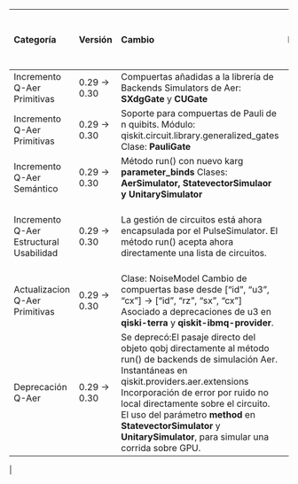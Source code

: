 | Categoría | Versión | Cambio | Resumen | Ej. de código en versión origen | Ej. de código en versión destino | Dificultad | Ambito | Referencia |
| :---- | ----- | :---- | :---- | :---- | :---- | :---- | :---- | :---- |
| Incremento Q-Aer Primitivas  | 0.29 → 0.30 | Compuertas añadidas a la librería de Backends Simulators de Aer: **SXdgGate** y **CUGate**  |  |  |  | Baja | QSE | https://docs.quantum.ibm.com/api/qiskit/release-notes/0.30 |
| Incremento Q-Aer Primitivas  | 0.29 → 0.30 | Soporte para compuertas de Pauli de n quibits. Módulo: qiskit.circuit.library.generalized\_gates Clase: **PauliGate** |  |  |  | Baja | QSE | https://docs.quantum.ibm.com/api/qiskit/release-notes/0.30 |
| Incremento Q-Aer Semántico  | 0.29 → 0.30 | Método run() con nuevo karg **parameter\_binds**  Clases: **AerSimulator, StatevectorSimulaor y UnitarySimulator** |  |  | . . . generate circuit . . .parameter\_binds \= \[{theta: \[0, 3.14, 6.28\]}\] backend.run(circuit, shots=shots, **parameter\_binds=parameter\_binds**).result()  | Baja | QSE | https://docs.quantum.ibm.com/api/qiskit/release-notes/0.30 |
| Incremento Q-Aer Estructural Usabilidad  | 0.29 → 0.30 | La gestión de circuitos está ahora encapsulada por el PulseSimulator. El método run() acepta ahora directamente una lista de circuitos. |  |  | ... **from qiskit.providers.aer.backends import PulseSimulator**   backend \= PulseSimulator.from\_backend(FakeVigo()) circuit \= QuantumCircuit(2) ... transpiled\_circuit \= transpile(circuit, backend) backend.run(circuit) | Baja | SE | https://docs.quantum.ibm.com/api/qiskit/release-notes/0.30 |
| Actualizacion Q-Aer Primitivas  | 0.29 → 0.30 | Clase: NoiseModel Cambio de compuertas base desde \[“id”, “u3”, “cx”\] → \[“id”, “rz”, “sx”, “cx”\]  Asociado a deprecaciones de u3 en **qiski-terra** y **qiskit-ibmq-provider**. |  |  |  | Baja | QSE | https://docs.quantum.ibm.com/api/qiskit/release-notes/0.30 |
| Deprecación Q-Aer  | 0.29 → 0.30 | Se deprecó:El pasaje directo del objeto qobj directamente al método run() de backends de simulación Aer. Instantáneas en qiskit.providers.aer.extensions Incorporación de error por ruido no local directamente sobre el circuito. El uso del parámetro **method** en **StatevectorSimulator** y **UnitarySimulator**, para simular una corrida sobre GPU.  |  |  |  backend.run(circuits, \*\*run\_options) qiskit.providers.aer.library device=”GPU” | Baja | QSE | https://docs.quantum.ibm.com/api/qiskit/release-notes/0.30 |
|